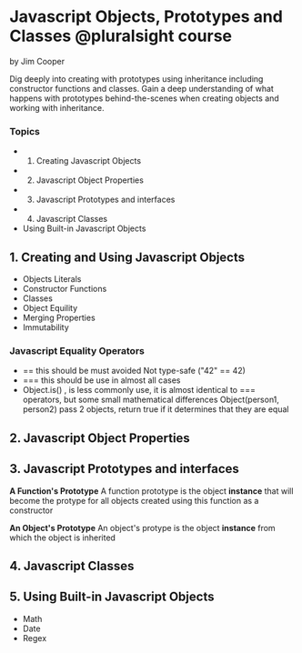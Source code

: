 # Javascript Objects, Prototypes and Classes @pluralsight course

by Jim Cooper

Dig deeply into creating with prototypes using inheritance including constructor functions and classes. Gain a deep understanding of what happens with prototypes behind-the-scenes when creating objects and working with inheritance.

### Topics
- 1. Creating Javascript Objects
- 2. Javascript Object Properties
- 3. Javascript Prototypes and interfaces
- 4. Javascript Classes
- Using Built-in Javascript Objects

## 1. Creating and Using Javascript Objects
- Objects Literals
- Constructor Functions
- Classes
- Object Equility
- Merging Properties
- Immutability

### Javascript Equality Operators
- == this should be must avoided
Not type-safe ("42" == 42)
- === this should be use in almost all cases
- Object.is() , is less commonly use, it is almost identical to === operators, but some small mathematical differences Object(person1, person2) pass 2 objects, return true if it determines that they are equal

## 2. Javascript Object Properties

## 3. Javascript Prototypes and interfaces

__A Function's Prototype__
A function prototype is the object __instance__ that will become the protype for all objects created using this function as a constructor

__An Object's Prototype__
An object's protype is the object __instance__ from which the object is inherited

## 4. Javascript Classes

## 5. Using Built-in Javascript Objects
- Math
- Date
- Regex
